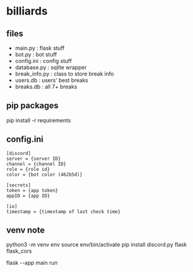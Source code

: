 # billiards

## files
- main.py : flask stuff
- bot.py : bot stuff
- config.ini : config stuff
- database.py : sqlite wrapper
- break_info.py : class to store break info
- users.db : users' best breaks
- breaks.db : all 7+ breaks

## pip packages
pip install -r requirements

## config.ini
```
[discord]
server = {server ID}
channel = {channel ID}
role = {role id}
color = {bot color (462b5d)}

[secrets]
token = {app token}
appID = {app ID}

[io]
timestamp = {timestamp of last check time}
```

## venv note
python3 -m venv env
source env/bin/activate
pip install discord.py flask flask_cors

flask --app main run